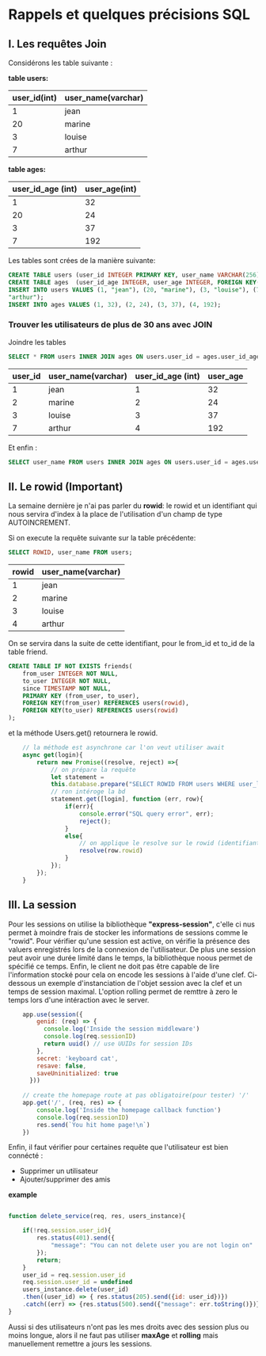 # Rappels et quelques précisions SQL
## I. Les requêtes Join 
 Considérons les table suivante :

**table users:**

| user_id(int) | user_name(varchar) |
|--------------|--------------------|
| 1            |           jean     |
| 20           |    marine          |
| 3            |   louise             |
| 7           |   arthur             |


**table ages:**

| user_id_age (int) | user_age(int) |
|--------------|----------|
| 1            |   32     |
| 20            |   24     |
| 3            |   37     |
| 7            |   192     |

Les tables sont crées de la manière suivante: 
```sql
CREATE TABLE users (user_id INTEGER PRIMARY KEY, user_name VARCHAR(256)
CREATE TABLE ages  (user_id_age INTEGER, user_age INTEGER, FOREIGN KEY(user_id_age) REFERENCES users(user_id));
INSERT INTO users VALUES (1, "jean"), (20, "marine"), (3, "louise"), (7,
"arthur");
INSERT INTO ages VALUES (1, 32), (2, 24), (3, 37), (4, 192);
```
### Trouver les utilisateurs de plus de 30 ans avec JOIN

Joindre les tables
```sql
SELECT * FROM users INNER JOIN ages ON users.user_id = ages.user_id_age;
```

| user_id | user_name(varchar) | user_id_age (int) | user_age |
|---------|--------------------|-------------------|----------|
|      1  |     jean|1|32|
|2|marine|2|24|
|3|louise|3|37|
|7|arthur|4|192|

Et enfin :
```sql
SELECT user_name FROM users INNER JOIN ages ON users.user_id = ages.user_id_age WHERE users.user_age < 30;
```

## II. Le rowid (Important)

La semaine dernière je n'ai pas parler du **rowid**: le rowid et un identifiant qui nous servira d'index à la place de l'utilisation d'un champ de type AUTOINCREMENT.


Si on execute la requête suivante sur la table précédente:
``` sql
SELECT ROWID, user_name FROM users;
```
| rowid | user_name(varchar) | 
|---------|--------------------|
|      1  |     jean|
|2|marine|
|3|louise|
|4|arthur|

On se servira dans la suite de cette identifiant, pour le from_id et to_id de la table friend.

```sql
CREATE TABLE IF NOT EXISTS friends(
    from_user INTEGER NOT NULL,
    to_user INTEGER NOT NULL,
    since TIMESTAMP NOT NULL,
    PRIMARY KEY (from_user, to_user),
    FOREIGN KEY(from_user) REFERENCES users(rowid),
    FOREIGN KEY(to_user) REFERENCES users(rowid)
);
```
et la méthode Users.get() retournera le rowid.

``` javascript
    // la méthode est asynchrone car l'on veut utiliser await
    async get(login){
        return new Promise((resolve, reject) =>{
            // on prépare la requête
            let statement =
            this.database.prepare("SELECT ROWID FROM users WHERE user_login=?");
            // ron intéroge la bd
            statement.get([login], function (err, row){
                if(err){
                    console.error("SQL query error", err);
                    reject();
                }
                else{
                    // on applique le resolve sur le rowid (identifiant de la ligne)
                    resolve(row.rowid)
                }
            });
        });
    }
```


## III. La session

Pour les sessions on utilise la bibliothèque **"express-session"**, c'elle ci nus permet à moindre frais de stocker les informations de sessions comme le "rowid". Pour vérifier qu'une session est active, on vérifie la présence des valuers enregistrés lors de la connexion de l'utilisateur. De plus une session peut avoir une durée limité dans le temps, la bibliothèque noous permet de spécifié ce temps. Enfin, le client ne doit pas être capable de lire l'information stocké pour cela on encode les sessions à l'aide d'une clef.
Ci-dessous un exemple d'instanciation de l'objet session avec la clef et un temps de session maximal. L'option rolling permet de remttre à zero le temps lors d'une intéraction avec le server.

``` js
    app.use(session({
        genid: (req) => {
          console.log('Inside the session middleware')
          console.log(req.sessionID)
          return uuid() // use UUIDs for session IDs
        },
        secret: 'keyboard cat',
        resave: false,
        saveUninitialized: true
      }))
      
    // create the homepage route at pas obligatoire(pour tester) '/'
    app.get('/', (req, res) => {
        console.log('Inside the homepage callback function')
        console.log(req.sessionID)
        res.send(`You hit home page!\n`)
    })
```

Enfin, il faut vérifier pour certaines requête que l'utilisateur est bien connécté :
* Supprimer un utilisateur
* Ajouter/supprimer des amis

**example**

```js

function delete_service(req, res, users_instance){

    if(!req.session.user_id){
        res.status(401).send({
            "message": "You can not delete user you are not login on"
        });
        return;
    }
    user_id = req.session.user_id
    req.session.user_id = undefined
    users_instance.delete(user_id)
    .then((user_id) => { res.status(205).send({id: user_id})})
    .catch((err) => {res.status(500).send({"message": err.toString()})});
}
```

Aussi si des utilisateurs n'ont pas les mes droits avec des session plus ou moins longue, alors il ne faut pas utiliser **maxAge** et **rolling** mais manuellement remettre a jours les sessions.







